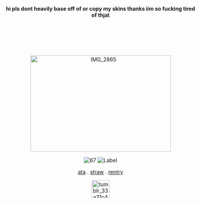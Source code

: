 <div align="center">

<b> hi pls dont heavily base off of or copy my skins thanks iim so fucking tired of thjat </b>

<br>
<br>
<br>
<br>
<br>


<img width="373" height="256" alt="IMG_2865" src="https://github.com/user-attachments/assets/c98b1629-c655-44b5-8a28-db37319ed86c" />



  ![67](https://komarev.com/ghpvc/?username=chanceglazer&color=d8c1b3&label=marked)  ![Label](https://img.shields.io/badge/note-samglazer-748c91)


[ata](https://samuelfrnwilliams.atabook.org/) . [straw](https://samuelfrnnwilliams.straw.page/) . [rentry](https://rentry.co/lovehum)

 <img width="47" height="47" alt="tumblr_33a31c460e482f08659ca8f2fac7e51a_358823c0_1280" src="https://files.catbox.moe/nlufj9.png" />



</div>

